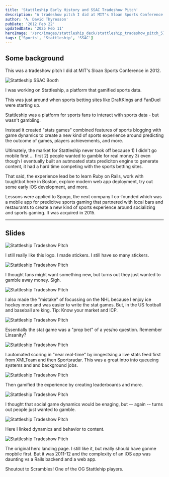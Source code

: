 ```yaml
---
title: 'Stattleship Early History and SSAC Tradeshow Pitch'
description: "A tradeshow pitch I did at MIT's Sloan Sports Conference in 2012 about Stattleship, a platform that gamified sports data."
author: 'A. David Thyresson'
pubDate: '2012 Feb 22'
updatedDate: '2025 Feb 11'
heroImage: '/src/images/stattleship_deck/stattleship_tradeshow_pitch_570x490.001.png'
tags: ['Sports', 'Stattleship', 'SSAC']
---
```


## Some background

This was a tradeshow pitch I did at MIT's Sloan Sports Conference in 2012.

![Stattleship SSAC Booth](/src/images/stattleship_ssac_booth.jpg)

I was working on Stattleship, a platform that gamified sports data.

This was just around when sports betting sites like DraftKings and FanDuel were starting up.

Stattleship was a platform for sports fans to interact with sports data - but wasn't gambling.

Instead it created "stats games" combined features of sports blogging with game dynamics to create a new kind of sports experience around predicting the outcome of games, players achievements, and more.

Ultimately, the market for Stattleship never took off because 1) I didn't go mobile first ... first 2) people wanted to gamble for real money 3) even though I eventually built an autmoated stats prediciton engine to generate content, it had a hard time competing with the sports betting sites.

That said, the experience lead be to learn Ruby on Rails, work with toughtbot here in Boston, explore modern web app deployment, try out some early iOS development, and more.

Lessons were applied to Spogo, the next company I co-founded which was a mobile app for predicitve sports gaming that partnered with local bars and restaurants to create a new kind of sports experience around socializing and sports gaming. It was acquired in 2015.

---

## Slides

![Stattleship Tradeshow Pitch](/src/images/stattleship_deck/stattleship_tradeshow_pitch_570x490.001.png)

I still really like this logo. I made stickers. I still have so many stickers.

![Stattleship Tradeshow Pitch](/src/images/stattleship_deck/stattleship_tradeshow_pitch_570x490.002.png)

I thought fans might want something new, but turns out they just wanted to gamble away money. Sigh.

![Stattleship Tradeshow Pitch](/src/images/stattleship_deck/stattleship_tradeshow_pitch_570x490.003.png)

I also made the "mistake" of focussing on the NHL because I enjoy ice hockey more and was easier to write the stat games. But, in the US football and baseball are king. Tip: Know your market and ICP.

![Stattleship Tradeshow Pitch](/src/images/stattleship_deck/stattleship_tradeshow_pitch_570x490.004.jpg)

Essentially the stat game was a "prop bet" of a yes/no question. Remember Linsanity?

![Stattleship Tradeshow Pitch](/src/images/stattleship_deck/stattleship_tradeshow_pitch_570x490.005.jpg)

I automated scoring in "near real-time" by inngestsing a live stats feed first from XMLTeam and then Sportsradar. This was a great intro into queueing systems and and background jobs.

![Stattleship Tradeshow Pitch](/src/images/stattleship_deck/stattleship_tradeshow_pitch_570x490.006.jpg)

Then gamified the experience by creating leaderboards and more.

![Stattleship Tradeshow Pitch](/src/images/stattleship_deck/stattleship_tradeshow_pitch_570x490.007.jpg)

I thought that social game dynamics would be enaging, but -- again -- turns out people just wanted to gamble.

![Stattleship Tradeshow Pitch](/src/images/stattleship_deck/stattleship_tradeshow_pitch_570x490.008.jpg)

Here I linked dynamics and behavior to content.

![Stattleship Tradeshow Pitch](/src/images/stattleship_deck/stattleship_tradeshow_pitch_570x490.009.jpg)

The original hero landing page. I still like it, but really should have gonme mopbile first. But it was 2011-12 and the complexity of an iOS app was daunting vs a Rails backend and a web app.

Shoutout to Scrambles! One of the OG Stattlehip players.
